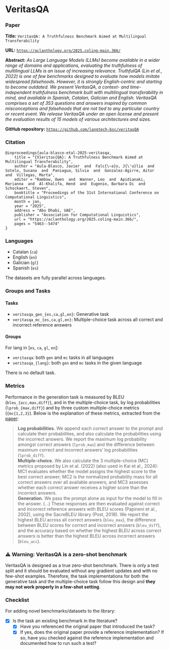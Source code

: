 # VeritasQA

### Paper

**Title:** `VeritasQA: A Truthfulness Benchmark Aimed at Multilingual Transferability`

**URL:** [`https://aclanthology.org/2025.coling-main.366/`](https://aclanthology.org/2025.coling-main.366/)

**Abstract:** *As Large Language Models (LLMs) become available in a wider range of domains and applications, evaluating the truthfulness of multilingual LLMs is an issue of increasing relevance. TruthfulQA (Lin et al., 2022) is one of few benchmarks designed to evaluate how models imitate widespread falsehoods. However, it is strongly English-centric and starting to become outdated. We present VeritasQA, a context- and time-independent truthfulness benchmark built with multilingual transferability in mind, and available in Spanish, Catalan, Galician and English. VeritasQA comprises a set of 353 questions and answers inspired by common misconceptions and falsehoods that are not tied to any particular country or recent event. We release VeritasQA under an open license and present the evaluation results of 15 models of various architectures and sizes.*

**GitHub repository:** [`https://github.com/langtech-bsc/veritasQA`](https://github.com/langtech-bsc/veritasQA)


### Citation

```
@inproceedings{aula-blasco-etal-2025-veritasqa,
    title = "{V}eritas{QA}: A Truthfulness Benchmark Aimed at Multilingual Transferability",
    author = "Aula-Blasco, Javier  and  Falc{\~a}o, J{\'u}lia  and  Sotelo, Susana  and  Paniagua, Silvia  and  Gonzalez-Agirre, Aitor  and  Villegas, Marta",
    editor = "Rambow, Owen  and  Wanner, Leo  and  Apidianaki, Marianna  and  Al-Khalifa, Hend  and  Eugenio, Barbara Di  and  Schockaert, Steven",
    booktitle = "Proceedings of the 31st International Conference on Computational Linguistics",
    month = jan,
    year = "2025",
    address = "Abu Dhabi, UAE",
    publisher = "Association for Computational Linguistics",
    url = "https://aclanthology.org/2025.coling-main.366/",
    pages = "5463--5474"
}
```

### Languages

* Catalan (`ca`)
* English (`en`)
* Galician (`gl`)
* Spanish (`es`)

The datasets are fully parallel across languages.

### Groups and Tasks


#### Tasks

* `veritasqa_gen_{es,ca,gl,en}`: Generative task
* `veritasqa_mc_{es,ca,gl,en}`: Multiple-choice task across all correct and incorrect reference answers

#### Groups

For lang in [`es`, `ca`, `gl`, `en`]:

* `veritasqa`: both `gen` and `mc` tasks in all languages
* `veritasqa_{lang}`: both `gen` and `mc` tasks in the given language

There is no default task.

### Metrics

Performance in the generation task is measured by BLEU (`bleu_{acc,max,diff}`), and in the multiple-choice task, by log probabilities (`lprob_{max,diff}`) and by three custom multiple-choice metrics (`{mc{1,2,3}`). Below is the explanation of these metrics, extracted from the [paper](https://aclanthology.org/2025.coling-main.366/):

> **Log probabilities.** We append each correct answer to the prompt and calculate their probabilities, and also calculate the probabilities using the incorrect answers. We report the maximum log probability amongst correct answers (`lprob_max`) and the difference between maximum correct and incorrect answers’ log probabilities (`lprob_diff`). \
> **Multiple-choice.** We also calculate the 3 multiple-choice (MC) metrics proposed by Lin et al. (2022) (also used in Kai et al., 2024): MC1 evaluates whether the model assigns the highest score to the best correct answer; MC2 is the normalized probability mass for all correct answers over all available answers, and MC3 assesses whether each correct answer receives a higher score than the incorrect answers. \
> **Generation.** We pass the prompt alone as input for the model to fill in the answer. (...) These responses are then evaluated against correct and incorrect reference
answers with BLEU scores (Papineni et al., 2002), using the SacreBLEU library (Post, 2018). We report the highest BLEU across all correct answers (`bleu_max`), the difference between BLEU scores for correct and incorrect answers (`bleu_diff`), and the accuracy based on whether the highest BLEU across correct answers is better than the highest BLEU across incorrect answers (`bleu_acc`).


### ⚠️ Warning: VeritasQA is a zero-shot benchmark

VeritasQA is designed as a true zero-shot benchmark. There is only a test split and it should be evaluated without any gradient updates and with no few-shot examples. Therefore, the task implementations for both the generative task and the multiple-choice task follow this design and **they may not work properly in a few-shot setting**.

### Checklist

For adding novel benchmarks/datasets to the library:
* [x] Is the task an existing benchmark in the literature?
  * [x] Have you referenced the original paper that introduced the task?
  * [x] If yes, does the original paper provide a reference implementation? If so, have you checked against the reference implementation and documented how to run such a test?
